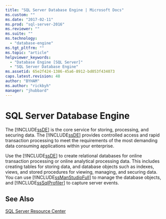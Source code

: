 ```yaml
---
title: "SQL Server Database Engine | Microsoft Docs"
ms.custom: ""
ms.date: "2017-02-11"
ms.prod: "sql-server-2016"
ms.reviewer: ""
ms.suite: ""
ms.technology: 
  - "database-engine"
ms.tgt_pltfrm: ""
ms.topic: "article"
helpviewer_keywords: 
  - "Database Engine [SQL Server]"
  - "SQL Server Database Engine"
ms.assetid: 65e2f424-1386-45a6-8912-bd053f434073
caps.latest.revision: 48
author: "BYHAM"
ms.author: "rickbyh"
manager: "jhubbard"
---
```

# SQL Server Database Engine
  The [!INCLUDE[ssDE](../../includes/ssde-md.md)] is the core service for storing, processing, and securing data. The [!INCLUDE[ssDE](../../includes/ssde-md.md)] provides controlled access and rapid transaction processing to meet the requirements of the most demanding data consuming applications within your enterprise.  
  
 Use the [!INCLUDE[ssDE](../../includes/ssde-md.md)] to create relational databases for online transaction processing or online analytical processing data. This includes creating tables for storing data, and database objects such as indexes, views, and stored procedures for viewing, managing, and securing data. You can use [!INCLUDE[ssManStudioFull](../../includes/ssmanstudiofull-md.md)] to manage the database objects, and [!INCLUDE[ssSqlProfiler](../../includes/sssqlprofiler-md.md)] to capture server events.  


## See Also  
 [SQL Server Resource Center](http://go.microsoft.com/fwlink/?LinkId=219676)  
  
  